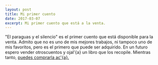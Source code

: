 ```yaml
---
layout: post
title: Mi primer cuento
date: 2017-03-07
excerpt: Mi primer cuento que está a la venta.
---
```


"El paraguas y el silencio" es el primer cuento que está disponible para la venta. Admito que no es uno de mis mejores trabajos, ni tampoco uno de mis favoritos, pero es el primero que puede ser adquirido. En un futuro espero vender otroscuentos y ojal\'{a} un libro que los recopile. Mientras tanto, [puedes comprarla ac\'{a}.](https://books2read.com/u/bpG2A9)